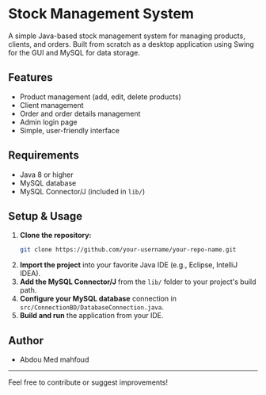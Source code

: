# Stock Management System

A simple Java-based stock management system for managing products, clients, and orders. Built from scratch as a desktop application using Swing for the GUI and MySQL for data storage.

## Features
- Product management (add, edit, delete products)
- Client management
- Order and order details management
- Admin login page
- Simple, user-friendly interface

## Requirements
- Java 8 or higher
- MySQL database
- MySQL Connector/J (included in `lib/`)

## Setup & Usage
1. **Clone the repository:**
   ```bash
   git clone https://github.com/your-username/your-repo-name.git
   ```
2. **Import the project** into your favorite Java IDE (e.g., Eclipse, IntelliJ IDEA).
3. **Add the MySQL Connector/J** from the `lib/` folder to your project's build path.
4. **Configure your MySQL database** connection in `src/ConnectionBD/DatabaseConnection.java`.
5. **Build and run** the application from your IDE.

## Author
- Abdou Med mahfoud

---
Feel free to contribute or suggest improvements! 
